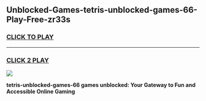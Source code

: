 
## Unblocked-Games-tetris-unblocked-games-66-Play-Free-zr33s
<h3>
<a href="https://premium76.site?title=tetris-unblocked-games-66&ref=15A">CLICK TO PLAY</a></h3>
<hr>

<h3>
<a href="https://premium76.site?title=tetris-unblocked-games-66&ref=15A">CLICK 2 PLAY</a>
  
</h3>

<a href="https://premium76.site?title=tetris-unblocked-games-66&ref=15A"><img src="https://clearcache.store/games.png"></a>


**tetris-unblocked-games-66 games unblocked: Your Gateway to Fun and Accessible Online Gaming**
